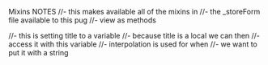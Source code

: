 Mixins NOTES
//- this makes available all of the mixins in
//- the _storeForm file available to this pug
//- view as methods


//- this is setting title to a variable
//- because title is a local we can then
//- access it with this variable
//- interpolation is used for when
//- we want to put it with a string
